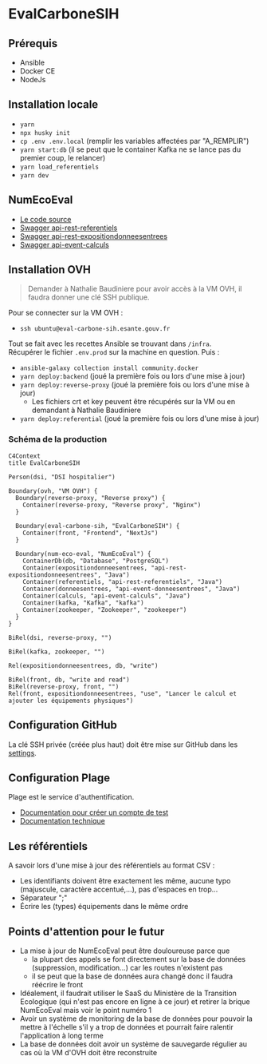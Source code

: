 # EvalCarboneSIH

## Prérequis

- Ansible
- Docker CE
- NodeJs

## Installation locale

- `yarn`
- `npx husky init`
- `cp .env .env.local` (remplir les variables affectées par "A_REMPLIR")
- `yarn start:db` (il se peut que le container Kafka ne se lance pas du premier coup, le relancer)
- `yarn load_referentiels`
- `yarn dev`

## NumEcoEval

- [Le code source](https://gitlab-forge.din.developpement-durable.gouv.fr/pub/numeco/m4g/numecoeval)
- [Swagger api-rest-referentiels](http://localhost:18080/swagger-ui/index.html)
- [Swagger api-rest-expositiondonneesentrees](http://localhost:18081/swagger-ui/index.html)
- [Swagger api-event-calculs](http://localhost:18085/swagger-ui/index.html)

## Installation OVH

>Demander à Nathalie Baudiniere pour avoir accès à la VM OVH, il faudra donner une clé SSH publique.

Pour se connecter sur la VM OVH :

- `ssh ubuntu@eval-carbone-sih.esante.gouv.fr`

Tout se fait avec les recettes Ansible se trouvant dans `/infra`.\
Récupérer le fichier `.env.prod` sur la machine en question.
Puis :

- `ansible-galaxy collection install community.docker`
- `yarn deploy:backend` (joué la première fois ou lors d'une mise à jour)
- `yarn deploy:reverse-proxy` (joué la première fois ou lors d'une mise à jour)
  - Les fichiers crt et key peuvent être récupérés sur la VM ou en demandant à Nathalie Baudiniere
- `yarn deploy:referential` (joué la première fois ou lors d'une mise à jour)

### Schéma de la production

```mermaid
C4Context
title EvalCarboneSIH

Person(dsi, "DSI hospitalier")

Boundary(ovh, "VM OVH") {
  Boundary(reverse-proxy, "Reverse proxy") {
    Container(reverse-proxy, "Reverse proxy", "Nginx")
  }

  Boundary(eval-carbone-sih, "EvalCarboneSIH") {
    Container(front, "Frontend", "NextJs")
  }

  Boundary(num-eco-eval, "NumEcoEval") {
    ContainerDb(db, "Database", "PostgreSQL")
    Container(expositiondonneesentrees, "api-rest-expositiondonneesentrees", "Java")
    Container(referentiels, "api-rest-referentiels", "Java")
    Container(donneesentrees, "api-event-donneesentrees", "Java")
    Container(calculs, "api-event-calculs", "Java")
    Container(kafka, "Kafka", "kafka")
    Container(zookeeper, "Zookeeper", "zookeeper")
  }
}

BiRel(dsi, reverse-proxy, "")

BiRel(kafka, zookeeper, "")

Rel(expositiondonneesentrees, db, "write")

BiRel(front, db, "write and read")
BiRel(reverse-proxy, front, "")
Rel(front, expositiondonneesentrees, "use", "Lancer le calcul et ajouter les équipements physiques")
```

## Configuration GitHub

La clé SSH privée (créée plus haut) doit être mise sur GitHub dans les [settings](https://github.com/ansforge/Eval-Carbone-SIH/settings/secrets/actions).

## Configuration Plage

Plage est le service d'authentification.

- [Documentation pour créer un compte de test](https://atih.atlassian.net/wiki/spaces/PUBLIC/pages/2979692685/Plage)
- [Documentation technique](https://atih.atlassian.net/wiki/external/YjE4MTQzOGU0YTNmNDFjNDg3MDcxMjY4NThkMzYzNGE)

## Les référentiels

A savoir lors d'une mise à jour des référentiels au format CSV :

- Les identifiants doivent être exactement les même, aucune typo (majuscule, caractère accentué,…), pas d'espaces en trop…
- Séparateur ";"
- Écrire les (types) équipements dans le même ordre

## Points d'attention pour le futur

- La mise à jour de NumEcoEval peut être douloureuse parce que
  - la plupart des appels se font directement sur la base de données (suppression, modification...) car les routes n'existent pas
  - il se peut que la base de données aura changé donc il faudra réécrire le front
- Idéalement, il faudrait utiliser le SaaS du Ministère de la Transition Ecologique (qui n'est pas encore en ligne à ce jour) et retirer la brique NumEcoEval mais voir le point numéro 1
- Avoir un système de monitoring de la base de données pour pouvoir la mettre à l'échelle s'il y a trop de données et pourrait faire ralentir l'application à long terme
- La base de données doit avoir un système de sauvegarde régulier au cas où la VM d'OVH doit être reconstruite
